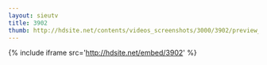```yaml
---
layout: sieutv
title: 3902
thumb: http://hdsite.net/contents/videos_screenshots/3000/3902/preview_360p.mp4.jpg
---
```

{% include iframe src='http://hdsite.net/embed/3902' %}
 
